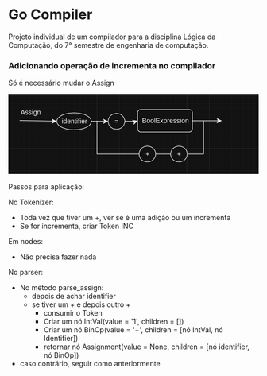 # Go Compiler

Projeto individual de um compilador para a disciplina Lógica da Computação, do 7° semestre de engenharia de computação.

### Adicionando operação de incrementa no compilador

Só é necessário mudar o Assign

![mudanca.png](mudanca.png)

Passos para aplicação:

No Tokenizer:
 - Toda vez que tiver um +, ver se é uma adição ou um incrementa
 - Se for incrementa, criar Token INC

Em nodes:
 - Não precisa fazer nada

No parser:
 - No método parse_assign:
   - depois de achar identifier
    - se tiver um + e depois outro +
      - consumir o Token
      - Criar um nó IntVal(value = '1', children = [])
      - Criar um nó BinOp(value = '+', children = [nó IntVal, nó Identifier])
      - retornar nó Assignment(value = None, children = [nó identifier, nó BinOp])
  - caso contrário, seguir como anteriormente
